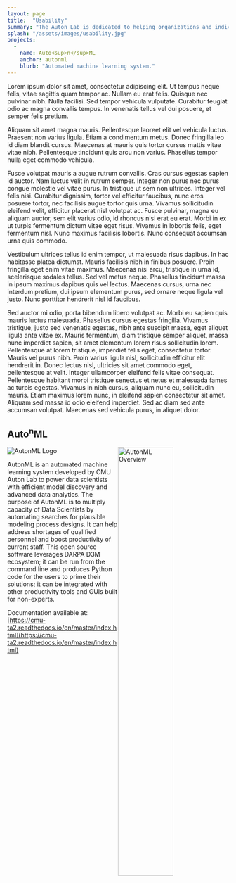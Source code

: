 ```yaml
---
layout: page
title:  "Usability"
summary: "The Auton Lab is dedicated to helping organizations and individuals make use of machine learning and automation principles to better ourselves and the lives of everyone. We create software and guidelines that makes it easier for anyone to perform complex data analysis, and to refine techniques to better use the data available to them."
splash: "/assets/images/usability.jpg"
projects:
  - 
    name: Auto<sup>n</sup>ML
    anchor: autonml
    blurb: "Automated machine learning system."
---
```



Lorem ipsum dolor sit amet, consectetur adipiscing elit. Ut tempus neque felis, vitae sagittis quam tempor ac. Nullam eu erat felis. Quisque nec pulvinar nibh. Nulla facilisi. Sed tempor vehicula vulputate. Curabitur feugiat odio ac magna convallis tempus. In venenatis tellus vel dui posuere, et semper felis pretium.

Aliquam sit amet magna mauris. Pellentesque laoreet elit vel vehicula luctus. Praesent non varius ligula. Etiam a condimentum metus. Donec fringilla leo id diam blandit cursus. Maecenas at mauris quis tortor cursus mattis vitae vitae nibh. Pellentesque tincidunt quis arcu non varius. Phasellus tempor nulla eget commodo vehicula.

Fusce volutpat mauris a augue rutrum convallis. Cras cursus egestas sapien id auctor. Nam luctus velit in rutrum semper. Integer non purus nec purus congue molestie vel vitae purus. In tristique ut sem non ultrices. Integer vel felis nisi. Curabitur dignissim, tortor vel efficitur faucibus, nunc eros posuere tortor, nec facilisis augue tortor quis urna. Vivamus sollicitudin eleifend velit, efficitur placerat nisl volutpat ac. Fusce pulvinar, magna eu aliquam auctor, sem elit varius odio, id rhoncus nisi erat eu erat. Morbi in ex ut turpis fermentum dictum vitae eget risus. Vivamus in lobortis felis, eget fermentum nisl. Nunc maximus facilisis lobortis. Nunc consequat accumsan urna quis commodo.

Vestibulum ultrices tellus id enim tempor, ut malesuada risus dapibus. In hac habitasse platea dictumst. Mauris facilisis nibh in finibus posuere. Proin fringilla eget enim vitae maximus. Maecenas nisi arcu, tristique in urna id, scelerisque sodales tellus. Sed vel metus neque. Phasellus tincidunt massa in ipsum maximus dapibus quis vel lectus. Maecenas cursus, urna nec interdum pretium, dui ipsum elementum purus, sed ornare neque ligula vel justo. Nunc porttitor hendrerit nisl id faucibus.

Sed auctor mi odio, porta bibendum libero volutpat ac. Morbi eu sapien quis mauris luctus malesuada. Phasellus cursus egestas fringilla. Vivamus tristique, justo sed venenatis egestas, nibh ante suscipit massa, eget aliquet ligula ante vitae ex. Mauris fermentum, diam tristique semper aliquet, massa nunc imperdiet sapien, sit amet elementum lorem risus sollicitudin lorem. Pellentesque at lorem tristique, imperdiet felis eget, consectetur tortor. Mauris vel purus nibh. Proin varius ligula nisl, sollicitudin efficitur elit hendrerit in. Donec lectus nisl, ultricies sit amet commodo eget, pellentesque at velit. Integer ullamcorper eleifend felis vitae consequat. Pellentesque habitant morbi tristique senectus et netus et malesuada fames ac turpis egestas. Vivamus in nibh cursus, aliquam nunc eu, sollicitudin mauris. Etiam maximus lorem nunc, in eleifend sapien consectetur sit amet. Aliquam sed massa id odio eleifend imperdiet. Sed ac diam sed ante accumsan volutpat. Maecenas sed vehicula purus, in aliquet dolor. 

## Auto<sup>n</sup>ML

<img src="{{'/assets/images/AutonML.png' | relative_url}}" alt="AutonML Logo">

<img src="{{'/assets/images/AutonML2.png' | relative_url}}" alt="AutonML Overview" style="float:right;width:50%">

AutonML is an automated machine learning system developed by CMU Auton Lab to power data scientists with efficient model discovery and advanced data analytics. The purpose of AutonML is to multiply capacity of Data Scientists by automating searches for plausible modeling process designs. It can help address shortages of qualified personnel and boost productivity of current staff. This open source software leverages DARPA D3M ecosystem; it can be run from the command line and produces Python code for the users to prime their solutions; it can be integrated with other productivity tools and GUIs built for non-experts. 

Documentation available at: [https://cmu-ta2.readthedocs.io/en/master/index.html](https://cmu-ta2.readthedocs.io/en/master/index.html)

